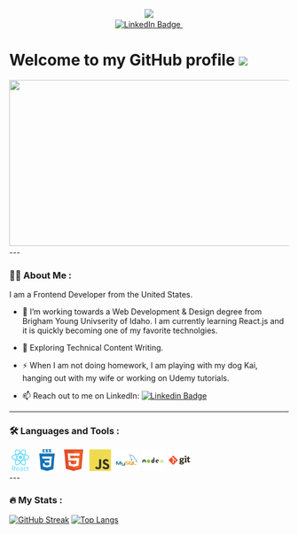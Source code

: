 <div id="header" align="center">
  <img src="https://media.giphy.com/media/jdPMeyv9rn0hZHh8n9/giphy.gif" width="200"/>
  <div id="badges">
  <a href="https://www.linkedin.com/in/aust-t-jac/">
    <img src="https://img.shields.io/badge/LinkedIn-blue?style=for-the-badge&logo=linkedin&logoColor=white" alt="LinkedIn Badge"/>
    <img src="https://komarev.com/ghpvc/?username=AustinJacobs&style=flat-square&color=blue" alt=""/>
  </a>
</div>
</div>

<h1>
  Welcome to my GitHub profile
  <img src="https://media.giphy.com/media/hvRJCLFzcasrR4ia7z/giphy.gif" width="30px"/>
</h1>
<div align="center">
  <img src="https://media.giphy.com/media/WSBeyxvC1jH496xQGA/giphy.gif" width="600" height="300"/>
</div>
---

### :man_technologist: About Me :
I am a Frontend Developer from the United States.
- :telescope: I’m working towards a Web Development & Design degree from Brigham Young Univserity of Idaho. I am currently learning React.js and it is quickly becoming one of my favorite technolgies. 

- :seedling: Exploring Technical Content Writing.

- :zap: When I am not doing homework, I am playing with my dog Kai, hanging out with my wife or working on Udemy tutorials.

- :mailbox: Reach out to me on LinkedIn: [![Linkedin Badge](https://img.shields.io/badge/-austtjac-blue?style=flat&logo=Linkedin&logoColor=white)](https://www.linkedin.com/in/aust-t-jac/)
---

### :hammer_and_wrench: Languages and Tools :
<div>
  <img src="https://github.com/devicons/devicon/blob/master/icons/react/react-original-wordmark.svg" title="React" alt="React" width="40" height="40"/>&nbsp;
  <img src="https://github.com/devicons/devicon/blob/master/icons/css3/css3-plain-wordmark.svg"  title="CSS3" alt="CSS" width="40" height="40"/>&nbsp;
  <img src="https://github.com/devicons/devicon/blob/master/icons/html5/html5-original.svg" title="HTML5" alt="HTML" width="40" height="40"/>&nbsp;
  <img src="https://github.com/devicons/devicon/blob/master/icons/javascript/javascript-original.svg" title="JavaScript" alt="JavaScript" width="40" height="40"/>&nbsp;
  <img src="https://github.com/devicons/devicon/blob/master/icons/mysql/mysql-original-wordmark.svg" title="MySQL"  alt="MySQL" width="40" height="40"/>&nbsp;
  <img src="https://github.com/devicons/devicon/blob/master/icons/nodejs/nodejs-original-wordmark.svg" title="NodeJS" alt="NodeJS" width="40" height="40"/>&nbsp;
  <img src="https://github.com/devicons/devicon/blob/master/icons/git/git-original-wordmark.svg" title="Git" **alt="Git" width="40" height="40"/>
</div>
---

### :fire: My Stats :
[![GitHub Streak](http://github-readme-streak-stats.herokuapp.com?user=AustinJacobs&theme=tokyonight_duo&date_format=M%20j%5B%2C%20Y%5D)](https://git.io/streak-stats)
[![Top Langs](https://github-readme-stats.vercel.app/api/top-langs/?username=AustinJacobs&layout=compact&theme=vision-friendly-dark)](https://github.com/anuraghazra/github-readme-stats)
